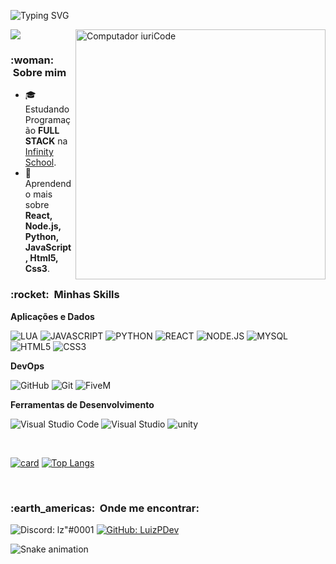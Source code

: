 ![Typing SVG](https://readme-typing-svg.herokuapp.com/?font=Poppins&size=25&color=FFF&background=64FF4700&center=true&vCenter=true&width=1000&lines=Welcome!+I%27m+Luiz.+👨%E2%80%8D💻)

<img src="https://raw.githubusercontent.com/MicaelliMedeiros/micaellimedeiros/master/image/computer-illustration.png" min-width="400px" max-width="400px" width="400px" align="right" alt="Computador iuriCode">

![](https://komarev.com/ghpvc/?username=LuizPDev&color=006bed)

<h3> :woman: &nbsp;Sobre mim </h3>


- 🎓 &nbsp; Estudando Programação **FULL STACK** na <a href="https://infinityschool.com.br">Infinity School</a>.
- 🌱 &nbsp; Aprendendo mais sobre **React, Node.js, Python, JavaScript, Html5, Css3**.

<h3> :rocket: &nbsp;Minhas Skills </h3>

**Aplicações e Dados**

![LUA](https://img.shields.io/badge/lua-2C2D72?style=for-the-badge&logo=lua&logoColor=white)
![JAVASCRIPT](https://img.shields.io/badge/javascript-a39315?style=for-the-badge&logo=javascript&logoColor=white)
![PYTHON](https://img.shields.io/badge/python-3776AB?style=for-the-badge&logo=python&logoColor=white)
![REACT](https://img.shields.io/badge/REACT-0a6882?style=for-the-badge&logo=react&logoColor=white)
![NODE.JS](https://img.shields.io/badge/node.js-339933?style=for-the-badge&logo=node.js&logoColor=white)
![MYSQL](https://img.shields.io/badge/mysql-4479A1?style=for-the-badge&logo=mysql&logoColor=white)
![HTML5](https://img.shields.io/badge/html5-E34F26?style=for-the-badge&logo=html5&logoColor=white)
![CSS3](https://img.shields.io/badge/css3-1572B6?style=for-the-badge&logo=css3&logoColor=white)

**DevOps**

![GitHub](https://img.shields.io/badge/github-181717?style=for-the-badge&logo=github&logoColor=white)
![Git](https://img.shields.io/badge/git-F05032?style=for-the-badge&logo=git&logoColor=white)
![FiveM](https://img.shields.io/badge/FiveM-F40552?style=for-the-badge&logo=fivem&logoColor=white)

**Ferramentas de Desenvolvimento**

![Visual Studio Code](https://img.shields.io/badge/Visual%20Studio%20Code-007ACC?style=for-the-badge&logo=Visual%20Studio%20Code&logoColor=white)
![Visual Studio](https://img.shields.io/badge/visual%20studio-5C2D91?style=for-the-badge&logo=visualstudio&logoColor=white)
![unity](https://img.shields.io/badge/unity-615f5f?style=for-the-badge&logo=unity&logoColor=white)

<br/>

[![card](https://github-readme-stats.vercel.app/api?username=LuizPDev&theme=radical&show_icons=true)](https://github.com/LuizPDev)
[![Top Langs](https://github-readme-stats.vercel.app/api/top-langs/?username=LuizPDev&langs_count=8&theme=radical)](https://github.com/LuizPDev/github-readme-stats)

<br/>

<h3> :earth_americas: &nbsp;Onde me encontrar: </h3> 

![Discord: lz"#0001](https://img.shields.io/badge/-lz"%230001-006bed?style=flat-square&logo=Discord&logoColor=white&color=5865F2)
[![GitHub: LuizPDev]( https://img.shields.io/github/followers/LuizPDev?label=follow&style=social)](https://github.com/LuizPDev)


![Snake animation](https://github.com/LuizPDev/LuizPDev/blob/output/github-contribution-grid-snake.svg)
